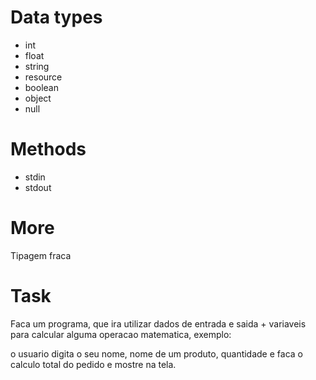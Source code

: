 
# Data types

- int
- float
- string
- resource
- boolean
- object
- null

# Methods

- stdin
- stdout

# More

Tipagem fraca

# Task

Faca um programa, que ira utilizar dados de entrada e saida + variaveis para calcular alguma operacao matematica, exemplo:

o usuario digita o seu nome, nome de um produto, quantidade e faca o calculo total do pedido e mostre na tela.